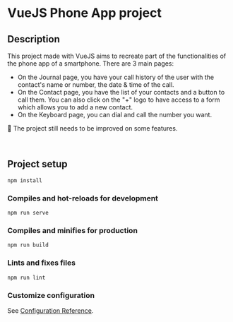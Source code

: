 # VueJS Phone App project

## Description

This project made with VueJS aims to recreate part of the functionalities of the phone app of a smartphone.
There are 3 main pages:
- On the Journal page, you have your call history of the user with the contact's name or number, the date & time of the call.
- On the Contact page, you have the list of your contacts and a button to call them. You can also click on the "+" logo to have access to a form which allows you to add a new contact.
- On the Keyboard page, you can dial and call the number you want.

:construction: The project still needs to be improved on some features.

<br>

## Project setup
```
npm install
```

### Compiles and hot-reloads for development
```
npm run serve
```

### Compiles and minifies for production
```
npm run build
```

### Lints and fixes files
```
npm run lint
```

### Customize configuration
See [Configuration Reference](https://cli.vuejs.org/config/).
